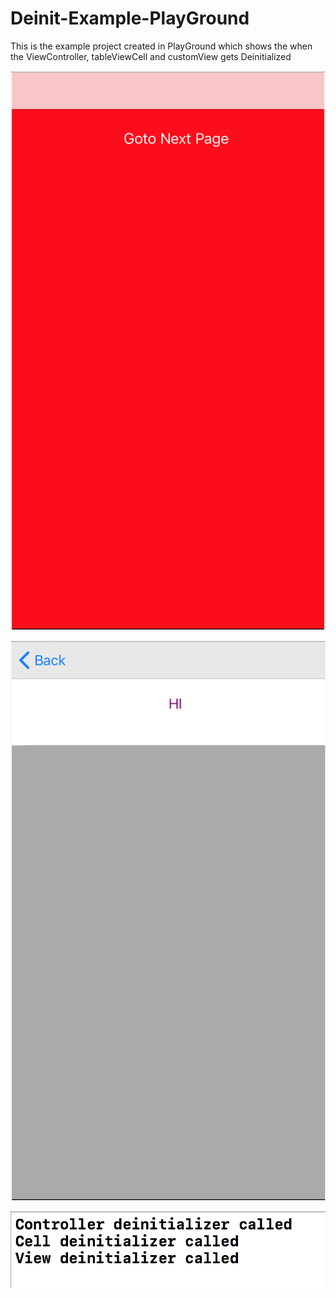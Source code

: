 # Deinit-Example-PlayGround
This is the example project created in PlayGround which shows the when the ViewController, tableViewCell and customView gets Deinitialized

![Alt text](https://github.com/boominadhaprakash/Deinit-Example-PlayGround/blob/master/screenshots/main_viewcontroller.png "Main Screen")

![Alt text](https://github.com/boominadhaprakash/Deinit-Example-PlayGround/blob/master/screenshots/next_page.png "Next Screen")

![Alt text](https://github.com/boominadhaprakash/Deinit-Example-PlayGround/blob/master/screenshots/logs.png "Log Screen")
